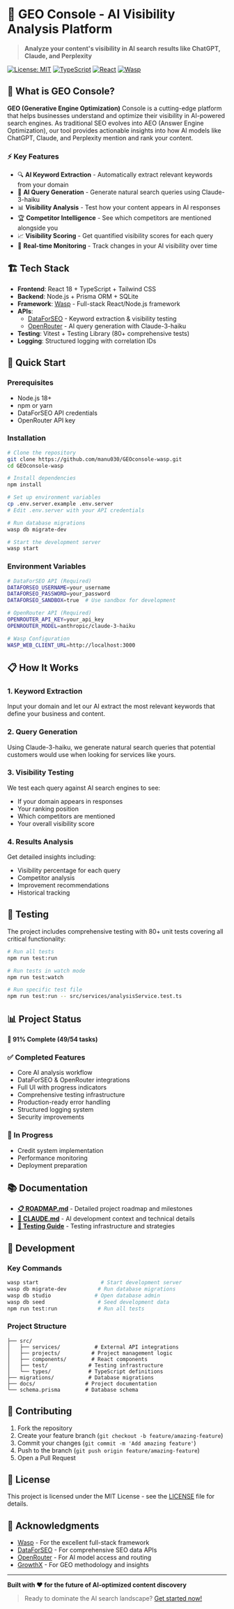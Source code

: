 # 🚀 GEO Console - AI Visibility Analysis Platform

> **Analyze your content's visibility in AI search results like ChatGPT, Claude, and Perplexity**

[![License: MIT](https://img.shields.io/badge/License-MIT-yellow.svg)](https://opensource.org/licenses/MIT)
[![TypeScript](https://img.shields.io/badge/TypeScript-007ACC?logo=typescript&logoColor=white)](https://typescriptlang.org/)
[![React](https://img.shields.io/badge/React-20232A?logo=react&logoColor=61DAFB)](https://reactjs.org/)
[![Wasp](https://img.shields.io/badge/Wasp-000000?logo=wasp&logoColor=white)](https://wasp-lang.dev/)

## 🎯 What is GEO Console?

**GEO (Generative Engine Optimization)** Console is a cutting-edge platform that helps businesses understand and optimize their visibility in AI-powered search engines. As traditional SEO evolves into AEO (Answer Engine Optimization), our tool provides actionable insights into how AI models like ChatGPT, Claude, and Perplexity mention and rank your content.

### ⚡ Key Features

- 🔍 **AI Keyword Extraction** - Automatically extract relevant keywords from your domain
- 🤖 **AI Query Generation** - Generate natural search queries using Claude-3-haiku
- 📊 **Visibility Analysis** - Test how your content appears in AI responses
- 🏆 **Competitor Intelligence** - See which competitors are mentioned alongside you
- 📈 **Visibility Scoring** - Get quantified visibility scores for each query
- 🔄 **Real-time Monitoring** - Track changes in your AI visibility over time

## 🏗️ Tech Stack

- **Frontend**: React 18 + TypeScript + Tailwind CSS
- **Backend**: Node.js + Prisma ORM + SQLite
- **Framework**: [Wasp](https://wasp-lang.dev/) - Full-stack React/Node.js framework
- **APIs**: 
  - [DataForSEO](https://dataforseo.com/) - Keyword extraction & visibility testing
  - [OpenRouter](https://openrouter.ai/) - AI query generation with Claude-3-haiku
- **Testing**: Vitest + Testing Library (80+ comprehensive tests)
- **Logging**: Structured logging with correlation IDs

## 🚀 Quick Start

### Prerequisites

- Node.js 18+ 
- npm or yarn
- DataForSEO API credentials
- OpenRouter API key

### Installation

```bash
# Clone the repository
git clone https://github.com/manu030/GEOconsole-wasp.git
cd GEOconsole-wasp

# Install dependencies
npm install

# Set up environment variables
cp .env.server.example .env.server
# Edit .env.server with your API credentials

# Run database migrations
wasp db migrate-dev

# Start the development server
wasp start
```

### Environment Variables

```bash
# DataForSEO API (Required)
DATAFORSEO_USERNAME=your_username
DATAFORSEO_PASSWORD=your_password
DATAFORSEO_SANDBOX=true  # Use sandbox for development

# OpenRouter API (Required)
OPENROUTER_API_KEY=your_api_key
OPENROUTER_MODEL=anthropic/claude-3-haiku

# Wasp Configuration
WASP_WEB_CLIENT_URL=http://localhost:3000
```

## 📋 How It Works

### 1. **Keyword Extraction**
Input your domain and let our AI extract the most relevant keywords that define your business and content.

### 2. **Query Generation** 
Using Claude-3-haiku, we generate natural search queries that potential customers would use when looking for services like yours.

### 3. **Visibility Testing**
We test each query against AI search engines to see:
- If your domain appears in responses
- Your ranking position
- Which competitors are mentioned
- Your overall visibility score

### 4. **Results Analysis**
Get detailed insights including:
- Visibility percentage for each query
- Competitor analysis
- Improvement recommendations
- Historical tracking

## 🧪 Testing

The project includes comprehensive testing with 80+ unit tests covering all critical functionality:

```bash
# Run all tests
npm run test:run

# Run tests in watch mode
npm run test:watch

# Run specific test file
npm run test:run -- src/services/analysisService.test.ts
```

## 📊 Project Status

**🎉 91% Complete (49/54 tasks)**

### ✅ Completed Features
- Core AI analysis workflow
- DataForSEO & OpenRouter integrations  
- Full UI with progress indicators
- Comprehensive testing infrastructure
- Production-ready error handling
- Structured logging system
- Security improvements

### 🚧 In Progress
- Credit system implementation
- Performance monitoring
- Deployment preparation

## 📚 Documentation

- **[📋 ROADMAP.md](./ROADMAP.md)** - Detailed project roadmap and milestones
- **[🤖 CLAUDE.md](./CLAUDE.md)** - AI development context and technical details
- **[🧪 Testing Guide](./src/test/)** - Testing infrastructure and strategies

## 🔧 Development

### Key Commands

```bash
wasp start                    # Start development server
wasp db migrate-dev          # Run database migrations  
wasp db studio              # Open database admin
wasp db seed                 # Seed development data
npm run test:run             # Run all tests
```

### Project Structure

```
├── src/
│   ├── services/           # External API integrations
│   ├── projects/          # Project management logic
│   ├── components/        # React components
│   ├── test/             # Testing infrastructure
│   └── types/            # TypeScript definitions
├── migrations/           # Database migrations
├── docs/                # Project documentation
└── schema.prisma        # Database schema
```

## 🤝 Contributing

1. Fork the repository
2. Create your feature branch (`git checkout -b feature/amazing-feature`)
3. Commit your changes (`git commit -m 'Add amazing feature'`)
4. Push to the branch (`git push origin feature/amazing-feature`)
5. Open a Pull Request

## 📄 License

This project is licensed under the MIT License - see the [LICENSE](LICENSE) file for details.

## 🙏 Acknowledgments

- [Wasp](https://wasp-lang.dev/) - For the excellent full-stack framework
- [DataForSEO](https://dataforseo.com/) - For comprehensive SEO data APIs
- [OpenRouter](https://openrouter.ai/) - For AI model access and routing
- [GrowthX](https://growthx.ai/) - For GEO methodology and insights

---

**Built with ❤️ for the future of AI-optimized content discovery**

> Ready to dominate the AI search landscape? [Get started now!](#-quick-start)